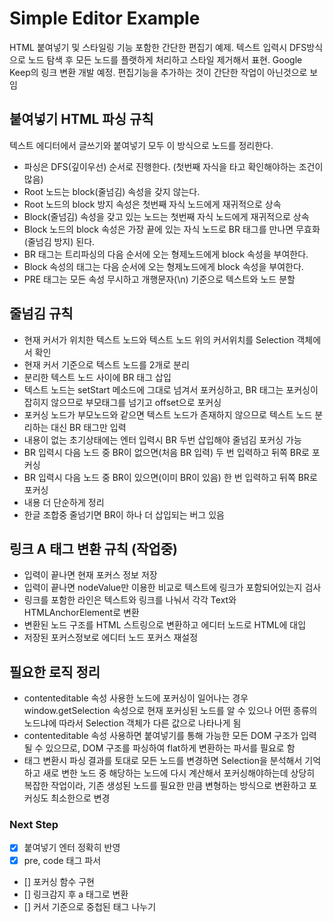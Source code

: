 # Simple Editor Example

HTML 붙여넣기 및 스타일링 기능 포함한 간단한 편집기 예제. 텍스트 입력시 DFS방식으로 노드 탐색 후 모든 노드를 플랫하게 처리하고 스타일 제거해서 표현. Google Keep의 링크 변환 개발 예정. 편집기능을 추가하는 것이 간단한 작업이 아닌것으로 보임

## 붙여넣기 HTML 파싱 규칙
텍스트 에디터에서 글쓰기와 붙여넣기 모두 이 방식으로 노드를 정리한다.
- 파싱은 DFS(깊이우선) 순서로 진행한다. (첫번째 자식을 타고 확인해야하는 조건이 많음)
- Root 노드는 block(줄넘김) 속성을 갖지 않는다.
- Root 노드의 block 방지 속성은 첫번째 자식 노드에게 재귀적으로 상속
- Block(줄넘김) 속성을 갖고 있는 노드는 첫번째 자식 노드에게 재귀적으로 상속
- Block 노드의 block 속성은 가장 끝에 있는 자식 노드로 BR 태그를 만나면 무효화(줄넘김 방지) 된다.
- BR 태그는 트리파싱의 다음 순서에 오는 형제노드에게 block 속성을 부여한다.
- Block 속성의 태그는 다음 순서에 오는 형제노드에게 block 속성을 부여한다.
- PRE 태그는 모든 속성 무시하고 개행문자(\n) 기준으로 텍스트와 노드 분할

## 줄넘김 규칙
- 현재 커서가 위치한 텍스트 노드와 텍스트 노드 위의 커서위치를 Selection 객체에서 확인
- 현재 커서 기준으로 텍스트 노드를 2개로 분리
- 분리한 텍스트 노드 사이에 BR 태그 삽입
- 텍스트 노드는 setStart 메소드에 그대로 넘겨서 포커싱하고, BR 태그는 포커싱이 잡히지 않으므로 부모태그를 넘기고 offset으로 포커싱
- 포커싱 노드가 부모노드와 같으면 텍스트 노드가 존재하지 않으므로 텍스트 노드 분리하는 대신 BR 태그만 입력
- 내용이 없는 초기상태에는 엔터 입력시 BR 두번 삽입해야 줄넘김 포커싱 가능
- BR 입력시 다음 노드 중 BR이 없으면(처음 BR 입력) 두 번 입력하고 뒤쪽 BR로 포커싱
- BR 입력시 다음 노드 중 BR이 있으면(이미 BR이 있음) 한 번 입력하고 뒤쪽 BR로 포커싱
- 내용 더 단순하게 정리
- 한글 조합중 줄넘기면 BR이 하나 더 삽입되는 버그 있음

## 링크 A 태그 변환 규칙 (작업중)
- 입력이 끝나면 현재 포커스 정보 저장
- 입력이 끝나면 nodeValue만 이용한 비교로 텍스트에 링크가 포함되어있는지 검사
- 링크를 포함한 라인은 텍스트와 링크를 나눠서 각각 Text와 HTMLAnchorElement로 변환
- 변환된 노드 구조를 HTML 스트링으로 변환하고 에디터 노드로 HTML에 대입
- 저장된 포커스정보로 에디터 노드 포커스 재설정

## 필요한 로직 정리
- contenteditable 속성 사용한 노드에 포커싱이 일어나는 경우 window.getSelection 속성으로 현재 포커싱된 노드를 알 수 있으나 어떤 종류의 노드냐에 따라서 Selection 객체가 다른 값으로 나타나게 됨
- contenteditable 속성 사용하면 붙여넣기를 통해 가능한 모든 DOM 구조가 입력될 수 있으므로, DOM 구조를 파싱하여 flat하게 변환하는 파서를 필요로 함
- 태그 변환시 파싱 결과를 토대로 모든 노드를 변경하면 Selection을 분석해서 기억하고 새로 변한 노드 중 해당하는 노드에 다시 계산해서 포커싱해야하는데 상당히 복잡한 작업이라, 기존 생성된 노드를 필요한 만큼 변형하는 방식으로 변환하고 포커싱도 최소한으로 변경

### Next Step
- [x] 붙여넣기 엔터 정확히 반영
- [x] pre, code 태그 파서
- [] 포커싱 함수 구현
- [] 링크감지 후 a 태그로 변환
- [] 커서 기준으로 중첩된 태그 나누기